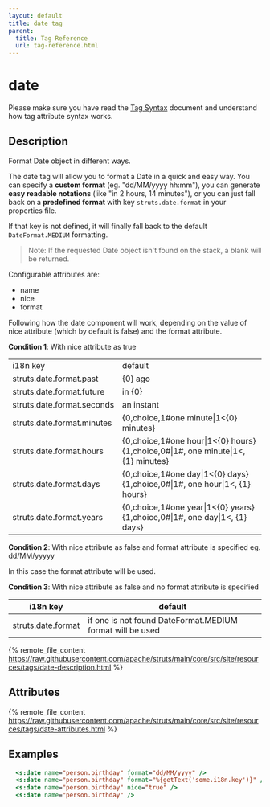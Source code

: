 ```yaml
---
layout: default
title: date tag
parent:
  title: Tag Reference
  url: tag-reference.html
---
```


# date

Please make sure you have read the [Tag Syntax](tag-syntax) document and understand how tag attribute syntax works.

## Description

Format Date object in different ways.

The date tag will allow you to format a Date in a quick and easy way. You can specify a **custom format** 
(eg. "dd/MM/yyyy hh:mm"), you can generate **easy readable notations** (like "in 2 hours, 14 minutes"), or you can just 
fall back on a **predefined format** with key `struts.date.format` in your properties file.

If that key is not defined, it will finally fall back to the default `DateFormat.MEDIUM` formatting.

> Note: If the requested Date object isn't found on the stack, a blank will be returned.

Configurable attributes are:
- name
- nice
- format

Following how the date component will work, depending on the value of nice attribute (which by default is false) 
and the format attribute.

**Condition 1**: With nice attribute as true

<table>
  <tr>
     <td>i18n key</td>
     <td>default</td>
  </tr>
  <tr>
     <td>struts.date.format.past</td>
     <td>{0} ago</td>
  </tr>
  <tr>
     <td>struts.date.format.future</td>
     <td>in {0}</td>
  </tr>
  <tr>
     <td>struts.date.format.seconds</td>
     <td>an instant</td>
  </tr>
  <tr>
     <td>struts.date.format.minutes</td>
     <td>{0,choice,1#one minute|1<{0} minutes}</td>
  </tr>
  <tr>
     <td>struts.date.format.hours</td>
     <td>{0,choice,1#one hour|1<{0} hours}{1,choice,0#|1#, one minute|1<, {1} minutes}</td>
  </tr>
  <tr>
     <td>struts.date.format.days</td>
     <td>{0,choice,1#one day|1<{0} days}{1,choice,0#|1#, one hour|1<, {1} hours}</td>
  </tr>
  <tr>
     <td>struts.date.format.years</td>
     <td>{0,choice,1#one year|1<{0} years}{1,choice,0#|1#, one day|1<, {1} days}</td>
  </tr>
</table>

**Condition 2**: With nice attribute as false and format attribute is specified eg. dd/MM/yyyyy

In this case the format attribute will be used.

**Condition 3**: With nice attribute as false and no format attribute is specified
 
|i18n key|default|
|--------|-------|
|struts.date.format|if one is not found DateFormat.MEDIUM format will be used|

{% remote_file_content https://raw.githubusercontent.com/apache/struts/main/core/src/site/resources/tags/date-description.html %}

## Attributes

{% remote_file_content https://raw.githubusercontent.com/apache/struts/main/core/src/site/resources/tags/date-attributes.html %}

## Examples

```jsp
  <s:date name="person.birthday" format="dd/MM/yyyy" />
  <s:date name="person.birthday" format="%{getText('some.i18n.key')}" />
  <s:date name="person.birthday" nice="true" />
  <s:date name="person.birthday" />
```
